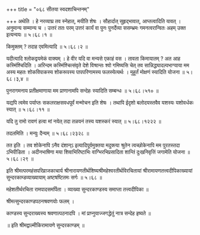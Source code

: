 +++
title = "०६८ सीतया स्वदशाचिन्तनम्"

+++
अथेति । हे नरव्याघ्र तव स्नेहात्, मयीति शेषः । सौहार्दात् सुहृद्भावात्, आप्तत्वादिति यावत् । अनुमान्य सम्मान्य च । उत्तरं ततः परम् उत्तरं कार्यं वा पुनः पुनर्देव्या ससम्भ्रमः गमनत्वरान्वितः अहम् उक्त इत्यन्वयः  ॥  ५।६८।१  ॥   

  

किमुक्तम् ? तदाह एवमित्यादि  ॥  ५।६८।२  ॥   

  

यदीत्यादि श्लोकद्वयमेकं वाक्यम् । हे वीर यदि वा मन्यसे एकाहं वस । तावता किमायातम् ? अत आह कस्मिंश्चिदिति । अरिन्दम कस्मिंश्चित्संवृते देशे विश्रान्तः श्वो गमिष्यसि चेत् तव सान्निद्ध्यादल्पभाग्याया मम अस्य महतः शोकविपाकस्य शोकरूपस्य पापपरिणामस्य फलस्येत्यर्थः । मुहूर्तं मोक्षणं स्यादिति योजना  ॥  ५।६८।३,४  ॥   

  

पुनरागमनाय प्रतीक्षमाणाया मम प्राणानामपि सन्देहः स्यादिति सम्बन्धः  ॥  ५।६८।५१०  ॥   

  

यद्यपि त्वमेव पर्याप्तः सकलराक्षसवधपूर्वं मन्मोचन इति शेषः । तथापि ईदृशो बलोदयस्तवैव यशस्यः यशोवर्धकः स्यात्  ॥  ५।६८।११  ॥   

  

यदि तु रामो रावणं हत्वा मां नयेत् तदा तन्नयनं तस्य यशस्करं स्यात्  ॥  ५।६८।१२२२  ॥   

  

तदलमिति । मन्युः दैन्यम्  ॥  ५।६८।२३२८  ॥   

  

तत इति । तव शोकेनापि ऽनैव दंशान्ऽ इत्यादिपूर्वमुक्तया मदुक्त्या श्रुतेन त्वच्छोकेनापि मम पुरतस्तदा ऽभिपीडिता । अदीनभाषिणा मया शिवाभिरिष्टाभिः वाग्भिरभिप्रसादिता शान्तिं दुःखनिवृत्तिं जगामेति योजना  ॥  ५।६८।२९  ॥   

  

इति श्रीमत्परमहंसपरिव्राजकाचार्य श्रीनारायणतीर्थशिष्यश्रीमहेश्वरतीर्थविरचितायां श्रीरामायणतत्त्वदीपिकाख्यायां सुन्दरकाम्डव्याख्यायाम् अष्टषष्टितमः सर्गः  ॥  ५।६८  ॥   

  

महेशतीर्थरचिता रामपादसमर्पिता । व्याख्या सुन्दरकाण्डस्य समाप्ता तत्त्वदीपिका  ॥   

श्रीमत्सुन्दरकाण्डपठनश्रवणयोः फलम् ।  

काण्डस्य सुन्दराख्यस्य श्रवणात्पठनादपि । मां प्राप्नुयाज्जगद्धेतुं नात्र सन्देह इष्यते  ॥   

 ॥  इति श्रीमद्वाल्मीकिरामायणे सुन्दरकाण्डम्  ॥   

